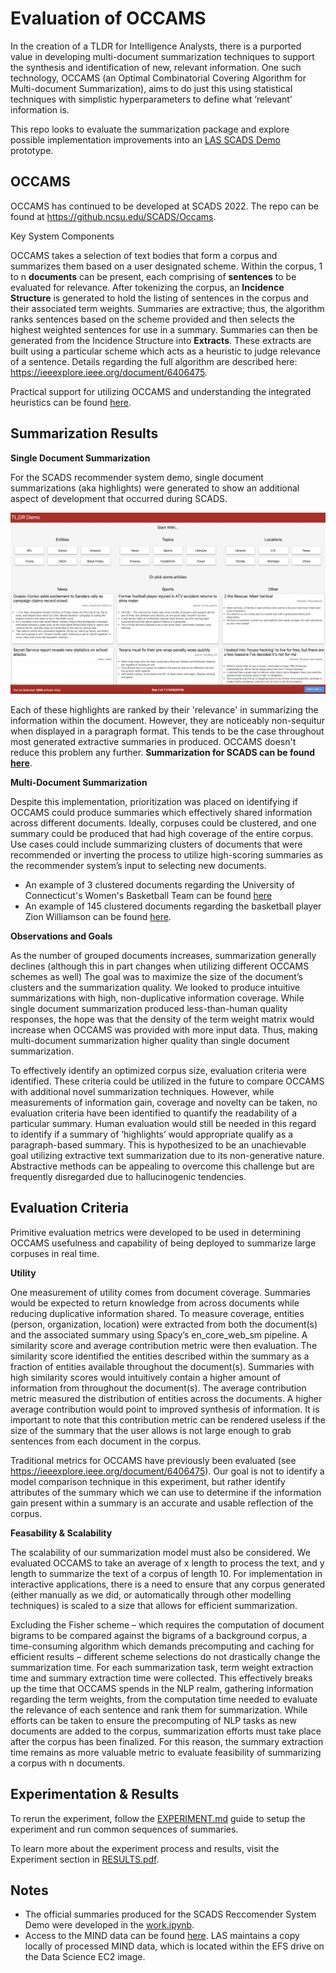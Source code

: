 # Evaluation of OCCAMS 

In the creation of a TLDR for Intelligence Analysts, there is a purported value in developing multi-document summarization techniques to support the synthesis and identification of new, relevant information. One such technology, OCCAMS (an Optimal Combinatorial Covering Algorithm for Multi-document Summarization), aims to do just this using statistical techniques with simplistic hyperparameters to define what ‘relevant’ information is.

This repo looks to evaluate the summarization package and explore possible implementation improvements into an [LAS SCADS Demo](https://commander.ncsu-las.net/commander/project/0000017f-0d34-d974-0a00-10e600000013) prototype. 

## OCCAMS 

OCCAMS has continued to be developed at SCADS 2022. The repo can be found at https://github.ncsu.edu/SCADS/Occams. 

Key System Components 

OCCAMS takes a selection of text bodies that form a corpus and summarizes them based on a user designated scheme. Within the corpus, 1 to n **documents** can be present, each comprising of **sentences** to be evaluated for relevance. After tokenizing the corpus, an **Incidence Structure** is generated to hold the listing of sentences in the corpus and their associated term weights. Summaries are extractive; thus, the algorithm ranks sentences based on the scheme provided and then selects the highest weighted sentences for use in a summary. Summaries can then be generated from the Incidence Structure into **Extracts**. These extracts are built using a particular scheme which acts as a heuristic to judge relevance of a sentence. Details regarding the full algorithm are described here: https://ieeexplore.ieee.org/document/6406475. 

Practical support for utilizing OCCAMS and understanding the integrated heuristics can be found [here](OCCAMS_user_guide.md). 

## Summarization Results 

__Single Document Summarization__ 

For the SCADS recommender system demo, single document summarizations (aka highlights) were generated to show an additional aspect of development that occurred during SCADS. 

![](docs/img/SCADSDemoHomePage.png)

Each of these highlights are ranked by their 'relevance' in summarizing the information within the document. However, they are noticeably non-sequitur when displayed in a paragraph format. This tends to be the case throughout most generated extractive summaries in produced. OCCAMS doesn't reduce this problem any further. **Summarization for SCADS can be found [here](work.ipynb)**. 

__Multi-Document Summarization__ 

Despite this implementation, prioritization was placed on identifying if OCCAMS could produce summaries which effectively shared information across different documents. Ideally, corpuses could be clustered, and one summary could be produced that had high coverage of the entire corpus.  Use cases could include summarizing clusters of documents that were recommended or inverting the process to utilize high-scoring summaries as the recommender system’s input to selecting new documents. 

- An example of 3 clustered documents regarding the University of Connecticut's Women's Basketball Team can be found [here](out/uconn.txt)
- An example of 145 clustered documents regarding the basketball player Zion Williamson can be found [here](out/zion.txt). 


__Observations and Goals__

As the number of grouped documents increases, summarization generally declines (although this in part changes when utilizing different OCCAMS schemes as well) The goal was to maximize the size of the document’s clusters and the summarization quality. We looked to produce intuitive summarizations with high, non-duplicative information coverage.  While single document summarization produced less-than-human quality responses, the hope was that the density of the term weight matrix would increase when OCCAMS was provided with more input data. Thus, making multi-document summarization higher quality than single document summarization. 

To effectively identify an optimized corpus size, evaluation criteria were identified. These criteria could be utilized in the future to compare OCCAMS with additional novel summarization techniques. However, while measurements of information gain, coverage and novelty can be taken, no evaluation criteria have been identified to quantify the readability of a particular summary. Human evaluation would still be needed in this regard to identify if a summary of ‘highlights’ would appropriate qualify as a paragraph-based summary. This is hypothesized to be an unachievable goal utilizing extractive text summarization due to its non-generative nature. Abstractive methods can be appealing to overcome this challenge but are frequently disregarded due to hallucinogenic tendencies. 

## Evaluation Criteria 

Primitive evaluation metrics were developed to be used in determining OCCAMS usefulness and capability of being deployed to summarize large corpuses in real time. 

__Utility__ 

One measurement of utility comes from document coverage. Summaries would be expected to return knowledge from across documents while reducing duplicative information shared. To measure coverage, entities (person, organization, location) were extracted from both the document(s) and the associated summary using Spacy’s en_core_web_sm pipeline. A similarity score and average contribution metric were then evaluation. The similarity score identified the entities described within the summary as a fraction of entities available throughout the document(s). Summaries with high similarity scores would intuitively contain a higher amount of information from throughout the document(s). The average contribution metric measured the distribution of entities across the documents. A higher average contribution would point to improved synthesis of information. It is important to note that this contribution metric can be rendered useless if the size of the summary that the user allows is not large enough to grab sentences from each document in the corpus.

Traditional metrics for OCCAMS have previously been evaluated (see https://ieeexplore.ieee.org/document/6406475). Our goal is not to identify a model comparison technique in this experiment, but rather identify attributes of the summary which we can use to determine if the information gain present within a summary is an accurate and usable reflection of the corpus. 

__Feasability & Scalability__ 

The scalability of our summarization model must also be considered. We evaluated OCCAMS to take an average of x length to process the text, and y length to summarize the text of a corpus of length 10. For implementation in interactive applications, there is a need to ensure that any corpus generated (either manually as we did, or automatically through other modelling techniques) is scaled to a size that allows for efficient summarization. 

Excluding the Fisher scheme – which requires the computation of document bigrams to be compared against the bigrams of a background corpus, a time-consuming algorithm which demands precomputing and caching for efficient results – different scheme selections do not drastically change the summarization time. For each summarization task, term weight extraction time and summary extraction time were collected. This effectively breaks up the time that OCCAMS spends in the NLP realm, gathering information regarding the term weights, from the computation time needed to evaluate the relevance of each sentence and rank them for summarization. While efforts can be taken to ensure the precomputing of NLP tasks as new documents are added to the corpus, summarization efforts must take place after the corpus has been finalized. For this reason, the summary extraction time remains as more valuable metric to evaluate feasibility of summarizing a corpus with n documents. 

## Experimentation & Results

To rerun the experiment, follow the [EXPERIMENT.md](EXPERIMENT.md) guide to setup the experiment and run common sequences of summaries. 

To learn more about the experiment process and results, visit the Experiment section in [RESULTS.pdf](RESULTS.pdf).

## Notes

- The official summaries produced for the SCADS Reccomender System Demo were developed in the [work.ipynb](work.ipynb). 
- Access to the MIND data can be found [here](https://msnews.github.io). LAS maintains a copy locally of processed MIND data, which is located within the EFS drive on the Data Science EC2 image.
